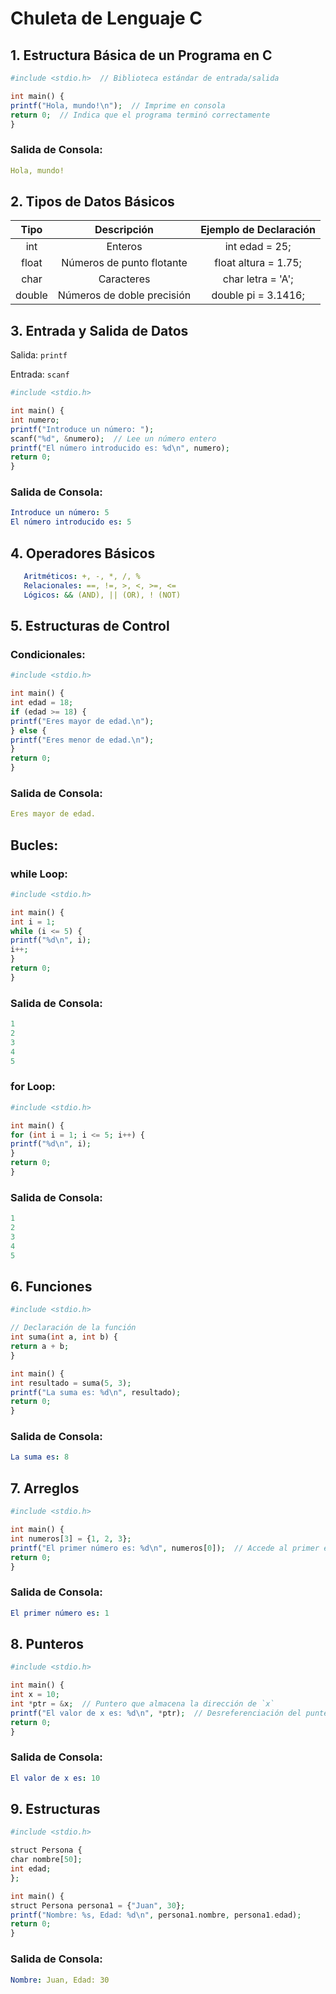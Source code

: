 # Chuleta de Lenguaje C
## 1. Estructura Básica de un Programa en C
````php
#include <stdio.h>  // Biblioteca estándar de entrada/salida

int main() {
printf("Hola, mundo!\n");  // Imprime en consola
return 0;  // Indica que el programa terminó correctamente
}
````

### Salida de Consola:
````yaml
Hola, mundo!
````
## 2. Tipos de Datos Básicos

| Tipo  | Descripción  | Ejemplo de Declaración |
|:-----:|:------------:|:----------------------:|
| int   | Enteros      | int edad = 25;         |
|   float    |      Números de punto flotante        |            float altura = 1.75;            |
|   char    |     Caracteres         |        char letra = 'A';                |
|  double     |       Números de doble precisión       |         double pi = 3.1416;               |
 
## 3. Entrada y Salida de Datos
   Salida: ``printf``

   Entrada: ``scanf``
````php
#include <stdio.h>

int main() {
int numero;
printf("Introduce un número: ");
scanf("%d", &numero);  // Lee un número entero
printf("El número introducido es: %d\n", numero);
return 0;
}
````

### Salida de Consola:
````yaml
Introduce un número: 5
El número introducido es: 5
````

## 4. Operadores Básicos
````yaml
   Aritméticos: +, -, *, /, %
   Relacionales: ==, !=, >, <, >=, <=
   Lógicos: && (AND), || (OR), ! (NOT)
````

## 5. Estructuras de Control
### Condicionales:
````php
#include <stdio.h>

int main() {
int edad = 18;
if (edad >= 18) {
printf("Eres mayor de edad.\n");
} else {
printf("Eres menor de edad.\n");
}
return 0;
}
````

### Salida de Consola:

````yaml
Eres mayor de edad.
````

## Bucles:
### while Loop:
````php
#include <stdio.h>

int main() {
int i = 1;
while (i <= 5) {
printf("%d\n", i);
i++;
}
return 0;
}
````
### Salida de Consola:

````yaml
1
2
3
4
5
````

### for Loop:

````php
#include <stdio.h>

int main() {
for (int i = 1; i <= 5; i++) {
printf("%d\n", i);
}
return 0;
}
````

### Salida de Consola:

````yaml
1
2
3
4
5
````

## 6. Funciones
`````php
#include <stdio.h>

// Declaración de la función
int suma(int a, int b) {
return a + b;
}

int main() {
int resultado = suma(5, 3);
printf("La suma es: %d\n", resultado);
return 0;
}
`````

### Salida de Consola:
````yaml
La suma es: 8
````

## 7. Arreglos
````php
#include <stdio.h>

int main() {
int numeros[3] = {1, 2, 3};
printf("El primer número es: %d\n", numeros[0]);  // Accede al primer elemento
return 0;
}
````

### Salida de Consola:
````yaml
El primer número es: 1
````
## 8. Punteros
````php
#include <stdio.h>

int main() {
int x = 10;
int *ptr = &x;  // Puntero que almacena la dirección de `x`
printf("El valor de x es: %d\n", *ptr);  // Desreferenciación del puntero
return 0;
}
````

### Salida de Consola:
````yaml
El valor de x es: 10
````
## 9. Estructuras
````php
#include <stdio.h>

struct Persona {
char nombre[50];
int edad;
};

int main() {
struct Persona persona1 = {"Juan", 30};
printf("Nombre: %s, Edad: %d\n", persona1.nombre, persona1.edad);
return 0;
}
````

### Salida de Consola:
````yaml
Nombre: Juan, Edad: 30
````
